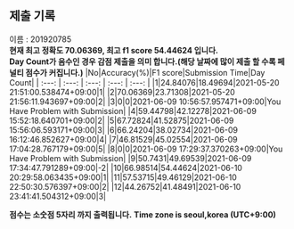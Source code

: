 


  
## 제출 기록  
이름 : 201920785  
**현재 최고 정확도 70.06369, 최고 f1 score 54.44624 입니다.**  
**Day Count가 음수인 경우 감점 제출을 의미 합니다.(해당 날짜에 많이 제출 할 수록 페널티 점수가 커집니다.)**
|No|Accuracy(%)|F1 score|Submission Time|Day Count|
| :---: | :---: | :---: | :---: | :---: |
|1|24.84076|18.49694|2021-05-20 21:51:00.538474+09:00|1|
|2|70.06369|23.71308|2021-05-20 21:56:11.943697+09:00|2|
|3|0|0|2021-06-09 10:56:57.957471+09:00|You Have Problem with Submission|
|4|59.44798|42.12278|2021-06-09 15:52:18.640701+09:00|2|
|5|67.72824|41.52875|2021-06-09 15:56:06.593171+09:00|3|
|6|66.24204|38.02734|2021-06-09 16:12:46.852627+09:00|4|
|7|46.81529|45.02554|2021-06-09 17:04:28.767179+09:00|5|
|8|0|0|2021-06-09 17:29:37.370263+09:00|You Have Problem with Submission|
|9|50.7431|49.69539|2021-06-09 17:34:47.791289+09:00|-2|
|10|66.98514|54.44624|2021-06-10 20:29:58.063435+09:00|1|
|11|57.53715|49.46129|2021-06-10 22:50:30.576397+09:00|2|
|12|44.26752|41.48491|2021-06-10 23:41:41.504312+09:00|3|


**점수는 소숫점 5자리 까지 출력됩니다.**
**Time zone is seoul,korea (UTC+9:00)**
